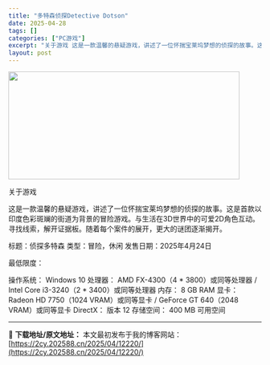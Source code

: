 ```yaml
---
title: "多特森侦探Detective Dotson"
date: 2025-04-28
tags: []
categories: ["PC游戏"]
excerpt: "关于游戏 这是一款温馨的悬疑游戏，讲述了一位怀揣宝莱坞梦想的侦探的故事。这是首款以印度色彩斑斓的街道为背景的冒险游戏。与生活在3D世界中的可爱2D角色互动。寻找线索，解开证据板。随着每个案件的展开，更大的谜团逐渐揭开。 标题：侦探多特森 类型：冒险，休闲 发售日期：2025年4月24日 最低限度： &hellip;"
layout: post
---
```


<img class="aligncenter size-full wp-image-12223" src="https://2cy.202588.cn/wp-content/uploads/2025/04/202504280302201.webp" alt="" width="460" height="215" />

关于游戏

这是一款温馨的悬疑游戏，讲述了一位怀揣宝莱坞梦想的侦探的故事。这是首款以印度色彩斑斓的街道为背景的冒险游戏。与生活在3D世界中的可爱2D角色互动。寻找线索，解开证据板。随着每个案件的展开，更大的谜团逐渐揭开。

标题：侦探多特森
类型：冒险，休闲
发售日期：2025年4月24日

最低限度：

操作系统： Windows 10
处理器： AMD FX-4300（4 * 3800）或同等处理器 / Intel Core i3-3240（2 * 3400）或同等处理器
内存： 8 GB RAM
显卡： Radeon HD 7750（1024 VRAM）或同等显卡 / GeForce GT 640（2048 VRAM）或同等显卡
DirectX： 版本 12
存储空间： 400 MB 可用空间

---
📖 **下载地址/原文地址：** 本文最初发布于我的博客网站：[https://2cy.202588.cn/2025/04/12220/](https://2cy.202588.cn/2025/04/12220/)
